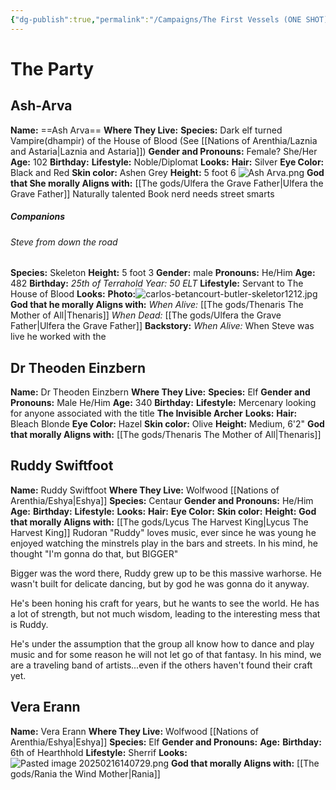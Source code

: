 ```yaml
---
{"dg-publish":true,"permalink":"/Campaigns/The First Vessels (ONE SHOT)/The Party/","tags":["TheFirstVessels","oneshot","campaign"]}
---
```


# The Party
##  Ash-Arva
**Name:** ==Ash Arva==
**Where They Live:**
**Species:** Dark elf turned Vampire(dhampir) of the House of Blood (See [[Nations of Arenthia/Laznia and Astaria\|Laznia and Astaria]])
**Gender and Pronouns:** Female? She/Her
**Age:** 102
**Birthday:**
**Lifestyle:** Noble/Diplomat
**Looks:**
	**Hair:** Silver
	**Eye Color:** Black and Red
	**Skin color:** Ashen Grey
	**Height:** 5 foot 6
	![Ash Arva.png](/img/user/z%20Images/Ash%20Arva.png)
**God that She morally Aligns with:** [[The gods/Ulfera the Grave Father\|Ulfera the Grave Father]]
Naturally talented 
Book nerd
needs street smarts 
##### **Companions**
###### Steve from down the road
**Species:** Skeleton
**Height:** 5 foot 3
**Gender:** male
**Pronouns:** He/Him
**Age:** 482
**Birthday:** *25th of Terrahold Year: 50 ELT*
**Lifestyle:** Servant to The House of Blood
**Looks:**
	**Photo:**![carlos-betancourt-butler-skeletor1212.jpg](/img/user/z%20Images/carlos-betancourt-butler-skeletor1212.jpg)
**God that he morally Aligns with:** 
	*When Alive:* [[The gods/Thenaris The Mother of All\|Thenaris]]
	*When Dead:* [[The gods/Ulfera the Grave Father\|Ulfera the Grave Father]]
**Backstory:**
	*When Alive:*
		When Steve was live he worked with the 

##  Dr Theoden Einzbern
**Name:** Dr Theoden Einzbern
**Where They Live:**
**Species:**  Elf
**Gender and Pronouns:** Male He/Him
**Age:** 340
**Birthday:**
**Lifestyle:** Mercenary looking for anyone associated with the title **The Invisible Archer**
**Looks:**
	**Hair:** Bleach Blonde
	**Eye Color:** Hazel
	**Skin color:** Olive
	**Height:** Medium, 6'2"
**God that morally Aligns with:** [[The gods/Thenaris The Mother of All\|Thenaris]]

##  Ruddy Swiftfoot
**Name:** Ruddy Swiftfoot
**Where They Live:** Wolfwood [[Nations of Arenthia/Eshya\|Eshya]]
**Species:** Centaur
**Gender and Pronouns:** He/Him
**Age:** 
**Birthday:**
**Lifestyle:** 
**Looks:**
	**Hair:** 
	**Eye Color:** 
	**Skin color:** 
	**Height:** 
**God that morally Aligns with:** [[The gods/Lycus The Harvest King\|Lycus The Harvest King]]
Rudoran "Ruddy" loves music, ever since he was young he enjoyed watching the minstrels play in the bars and streets. In his mind, he thought "I'm gonna do that, but BIGGER" 

Bigger was the word there, Ruddy grew up to be this massive warhorse. He wasn't built for delicate dancing, but by god he was gonna do it anyway.

He's been honing his craft for years, but he wants to see the world. He has a lot of strength, but not much wisdom, leading to the interesting mess that is Ruddy. 

He's under the assumption that the group all know how to dance and play music and for some reason he will not let go of that fantasy. In his mind, we are a traveling band of artists...even if the others haven't found their craft yet.

##  Vera Erann
**Name:** Vera Erann
**Where They Live:** Wolfwood [[Nations of Arenthia/Eshya\|Eshya]] 
**Species:** Elf
**Gender and Pronouns:** 
**Age:** 
**Birthday:** 6th of Hearthhold 
**Lifestyle:** Sherrif
**Looks:**
	![Pasted image 20250216140729.png](/img/user/z%20Images/Pasted%20image%2020250216140729.png)
**God that morally Aligns with:** [[The gods/Rania the Wind Mother\|Rania]]